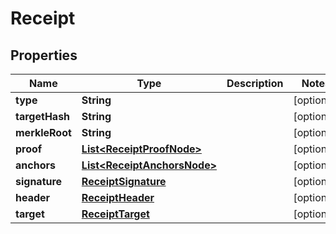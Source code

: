 
# Receipt

## Properties
Name | Type | Description | Notes
------------ | ------------- | ------------- | -------------
**type** | **String** |  |  [optional]
**targetHash** | **String** |  |  [optional]
**merkleRoot** | **String** |  |  [optional]
**proof** | [**List&lt;ReceiptProofNode&gt;**](ReceiptProofNode.md) |  |  [optional]
**anchors** | [**List&lt;ReceiptAnchorsNode&gt;**](ReceiptAnchorsNode.md) |  |  [optional]
**signature** | [**ReceiptSignature**](ReceiptSignature.md) |  |  [optional]
**header** | [**ReceiptHeader**](ReceiptHeader.md) |  |  [optional]
**target** | [**ReceiptTarget**](ReceiptTarget.md) |  |  [optional]



